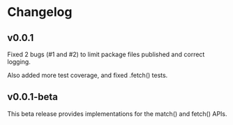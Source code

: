 # Changelog

## v0.0.1
Fixed 2 bugs (#1 and #2) to limit package files published and correct logging.

Also added more test coverage, and fixed .fetch() tests.

## v0.0.1-beta
This beta release provides implementations for the match() and fetch() APIs.